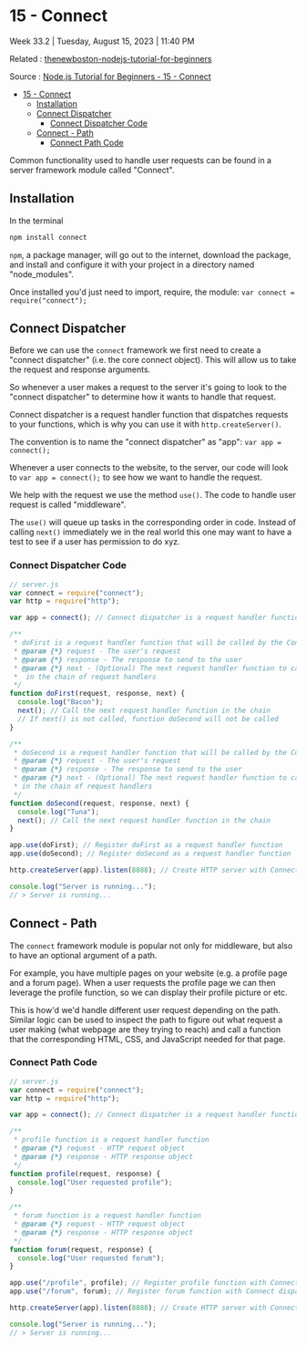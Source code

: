 # 15 - Connect

Week 33.2 | Tuesday, August 15, 2023 | 11:40 PM

Related : [thenewboston-nodejs-tutorial-for-beginners](thenewboston-nodejs-tutorial-for-beginners.md)

Source : [Node.js Tutorial for Beginners - 15 - Connect](https://www.youtube.com/watch?v=54aol-U_1es&list=PL6gx4Cwl9DGBMdkKFn3HasZnnAqVjzHn_&index=15)

- [15 - Connect](#15---connect)
  - [Installation](#installation)
  - [Connect Dispatcher](#connect-dispatcher)
    - [Connect Dispatcher Code](#connect-dispatcher-code)
  - [Connect - Path](#connect---path)
    - [Connect Path Code](#connect-path-code)

Common functionality used to handle user requests can be found in a server framework
module called "Connect".

## Installation

In the terminal

```cmd
npm install connect
```

`npm`, a package manager, will go out to the internet, download the package, and install and
configure it with your project in a directory named "node_modules".

Once installed you'd just need to import, require, the module:
`var connect = require("connect");`

## Connect Dispatcher

Before we can use the `connect` framework we first need to create a "connect dispatcher" (i.e.
the core connect object). This will allow us to take the request and response arguments.

So whenever a user makes a request to the server it's going to look to the "connect
dispatcher" to determine how it wants to handle that request.

Connect dispatcher is a request handler function that dispatches requests to your functions, which is why you can use it with `http.createServer()`.

The convention is to name the "connect dispatcher" as "app": `var app = connect();`

Whenever a user connects to the website, to the server, our code will look to
`var app = connect();` to see how we want to handle the request.

We help with the request we use the method `use()`. The code to handle user request is
called "middleware".

The `use()` will queue up tasks in the corresponding order in code. Instead of calling `next()`
immediately we in the real world this one may want to have a test to see if a user has
permission to do xyz.

### Connect Dispatcher Code

```js
// server.js
var connect = require("connect");
var http = require("http");

var app = connect(); // Connect dispatcher is a request handler function

/**
 * doFirst is a request handler function that will be called by the Connect dispatcher
 * @param {*} request - The user's request
 * @param {*} response - The response to send to the user
 * @param {*} next - (Optional) The next request handler function to call
 *  in the chain of request handlers
 */
function doFirst(request, response, next) {
  console.log("Bacon");
  next(); // Call the next request handler function in the chain
  // If next() is not called, function doSecond will not be called
}

/**
 * doSecond is a request handler function that will be called by the Connect dispatcher
 * @param {*} request - The user's request
 * @param {*} response - The response to send to the user
 * @param {*} next - (Optional) The next request handler function to call
 * in the chain of request handlers
 */
function doSecond(request, response, next) {
  console.log("Tuna");
  next(); // Call the next request handler function in the chain
}

app.use(doFirst); // Register doFirst as a request handler function
app.use(doSecond); // Register doSecond as a request handler function

http.createServer(app).listen(8888); // Create HTTP server with Connect dispatcher

console.log("Server is running...");
// > Server is running...
```

## Connect - Path

The `connect` framework module is popular not only for middleware, but also to have an
optional argument of a path.

For example, you have multiple pages on your website (e.g. a profile page and a forum
page). When a user requests the profile page we can then leverage the profile function, so
we can display their profile picture or etc.

This is how'd we'd handle different user request depending on the path. Similar logic can
be used to inspect the path to figure out what request a user making (what webpage
are they trying to reach) and call a function that the corresponding HTML, CSS, and
JavaScript needed for that page.

### Connect Path Code

```js
// server.js
var connect = require("connect");
var http = require("http");

var app = connect(); // Connect dispatcher is a request handler function

/**
 * profile function is a request handler function
 * @param {*} request - HTTP request object
 * @param {*} response - HTTP response object
 */
function profile(request, response) {
  console.log("User requested profile");
}

/**
 * forum function is a request handler function
 * @param {*} request - HTTP request object
 * @param {*} response - HTTP response object
 */
function forum(request, response) {
  console.log("User requested forum");
}

app.use("/profile", profile); // Register profile function with Connect dispatcher
app.use("/forum", forum); // Register forum function with Connect dispatcher

http.createServer(app).listen(8888); // Create HTTP server with Connect dispatcher

console.log("Server is running...");
// > Server is running...
```

